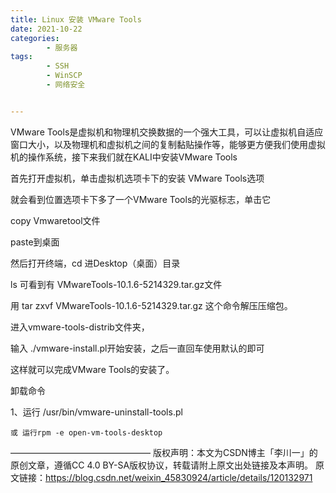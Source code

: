 ```yaml
---
title: Linux 安装 VMware Tools
date: 2021-10-22
categories:
        - 服务器
tags:
        - SSH
        - WinSCP
        - 网络安全


---
```


VMware Tools是虚拟机和物理机交换数据的一个强大工具，可以让虚拟机自适应窗口大小，以及物理机和虚拟机之间的复制黏贴操作等，能够更方便我们使用虚拟机的操作系统，接下来我们就在KALI中安装VMware Tools

 首先打开虚拟机，单击虚拟机选项卡下的安装 VMware Tools选项



 就会看到位置选项卡下多了一个VMware Tools的光驱标志，单击它



 copy Vmwaretool文件       



 paste到桌面



 然后打开终端，cd 进Desktop（桌面）目录

ls 可看到有 VMwareTools-10.1.6-5214329.tar.gz文件

 用  tar zxvf VMwareTools-10.1.6-5214329.tar.gz  这个命令解压压缩包。



 进入vmware-tools-distrib文件夹，



输入 ./vmware-install.pl开始安装，之后一直回车使用默认的即可         



这样就可以完成VMware Tools的安装了。

卸载命令

1、运行 /usr/bin/vmware-uninstall-tools.pl

    或 运行rpm -e open-vm-tools-desktop
————————————————
版权声明：本文为CSDN博主「李川一」的原创文章，遵循CC 4.0 BY-SA版权协议，转载请附上原文出处链接及本声明。
原文链接：https://blog.csdn.net/weixin_45830924/article/details/120132971